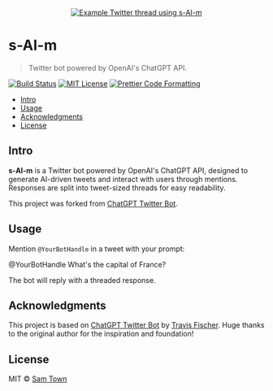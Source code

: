 <p align="center">
  <a href="https://twitter.com/YourBotHandle">
    <img alt="Example Twitter thread using s-AI-m" src="/media/demo.jpg">
  </a>
</p>

# s-AI-m <!-- omit in toc -->

> Twitter bot powered by OpenAI's ChatGPT API.

[![Build Status](https://github.com/block-town/s-AI-m/actions/workflows/test.yml/badge.svg)](https://github.com/block-town/s-AI-m/actions/workflows/test.yml) [![MIT License](https://img.shields.io/badge/license-MIT-blue)](https://github.com/block-town/s-AI-m/blob/main/license) [![Prettier Code Formatting](https://img.shields.io/badge/code_style-prettier-brightgreen.svg)](https://prettier.io)

- [Intro](#intro)
- [Usage](#usage)
- [Acknowledgments](#acknowledgments)
- [License](#license)

## Intro

**s-AI-m** is a Twitter bot powered by OpenAI's ChatGPT API, designed to generate AI-driven tweets and interact with users through mentions. Responses are split into tweet-sized threads for easy readability.

This project was forked from [ChatGPT Twitter Bot](https://github.com/transitive-bullshit/chatgpt-twitter-bot).

## Usage

Mention `@YourBotHandle` in a tweet with your prompt:

@YourBotHandle What's the capital of France?

The bot will reply with a threaded response.

## Acknowledgments

This project is based on [ChatGPT Twitter Bot](https://github.com/transitive-bullshit/chatgpt-twitter-bot) by [Travis Fischer](https://transitivebullsh.it). Huge thanks to the original author for the inspiration and foundation!

## License

MIT © [Sam Town](https://github.com/block-town)
